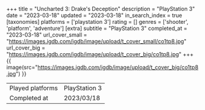+++
title = "Uncharted 3: Drake's Deception"
description = "PlayStation 3"
date = "2023-03-18"
updated = "2023-03-18"
in_search_index = true
[taxonomies]
platforms = ['playstation 3']
rating = []
genres = ['shooter', 'platform', 'adventure']
[extra]
subtitle = "PlayStation 3"
completed_at = "2023-03-18"
url_cover_small = "https://images.igdb.com/igdb/image/upload/t_cover_small/co1tp8.jpg"
url_cover_big = "https://images.igdb.com/igdb/image/upload/t_cover_big/co1tp8.jpg"
+++
{{ image(src="https://images.igdb.com/igdb/image/upload/t_cover_big/co1tp8.jpg") }}

|              |            |
| ------------ | ---------- |
| Played platforms    | PlayStation 3 |
| Completed at | 2023/03/18 |

